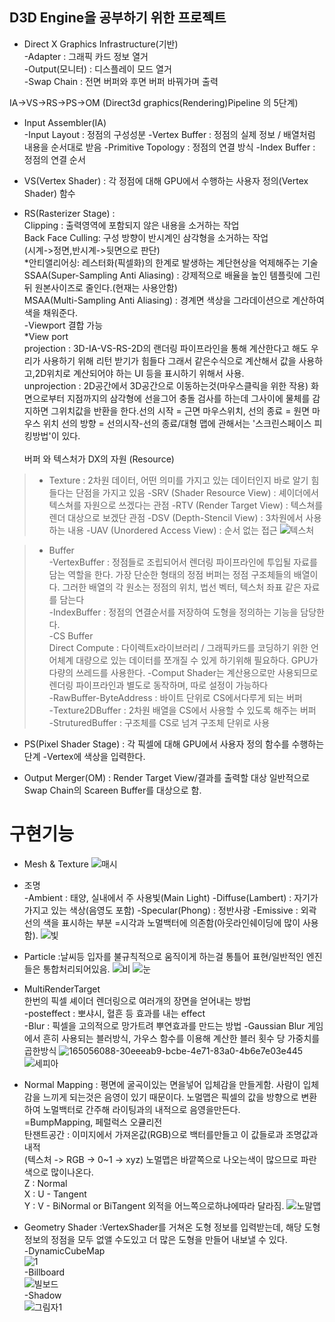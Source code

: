 ## D3D Engine을 공부하기 위한 프로젝트

 * Direct X Graphics Infrastructure(기반)\
-Adapter : 그래픽 카드 정보 열거\
-Output(모니터) : 디스플레이 모드 열거\
-Swap Chain  : 전면 버퍼와 후면 버퍼 바꿔가며 출력

 IA->VS->RS->PS->OM  (Direct3d graphics(Rendering)Pipeline 의 5단계)
 
 * Input Assembler(IA)\
-Input Layout : 정점의 구성성분
-Vertex Buffer : 정점의 실제 정보 / 배열처럼 내용을 순서대로 받음
-Primitive Topology : 정점의 연결 방식
-Index Buffer : 정점의 연결 순서

 * VS(Vertex Shader) : 각 정점에 대해 GPU에서 수행하는 사용자 정의(Vertex Shader) 함수

 * RS(Rasterizer Stage) : \
  Clipping : 출력영역에 포함되지 않은 내용을 소거하는 작업\
  Back Face Culling: 구성 방향이 반시계인 삼각형을 소거하는 작업\
   (시계->정면,반시계->뒷면으로 판단)\
  *안티앨리어싱: 레스터화(픽셀화)의 한계로 발생하는 계단현상을 억제해주는 기술\
  SSAA(Super-Sampling Anti Aliasing) : 강제적으로 배율을 높인 템플릿에 그린 뒤 원본사이즈로 줄인다.(현재는 사용안함)\
  MSAA(Multi-Sampling Anti Aliasing) : 경계면 색상을 그라데이션으로 계산하여 색을 채워준다.\
-Viewport 결합 가능\
 *View port \
projection : 3D-IA-VS-RS-2D의 랜더링 파이프라인을 통해 계산한다고 해도 우리가 사용하기 위해 리턴 받기가 힘들다 그래서 같은수식으로 계산해서 값을 사용하고,2D위치로 계산되어야 하는  UI 등을 표시하기 위해서 사용.\
unprojection : 2D공간에서 3D공간으로 이동하는것(마우스클릭을 위한 작용) 화면으로부터 지점까지의 삼각형에 선을그어 충돌 검사를 하는데 그사이에 물체를
	감지하면  그위치값을 반환을 한다.선의 시작 = 근면 마우스위치, 선의 종료 = 원면 마우스 위치 선의 방향 = 선의시작-선의 종료/대형 맵에 관해서는 '스크린스페이스 피킹방법'이 있다.\
\
버퍼 와 텍스처가 DX의 자원 (Resource)
> + Texture : 2차원 데이터, 어떤 의미를 가지고 있는 데이터인지 바로 알기 힘들다는 단점을 가지고 있음
  -SRV (Shader Resource View) : 셰이더에서 텍스쳐를 자원으로 쓰겠다는 관점 
  -RTV (Render Target View) : 텍스쳐를 렌더 대상으로 보겠단 관점 
  -DSV (Depth-Stencil View) :  3차원에서 사용하는 내용
  -UAV (Unordered Access View) : 순서 없는 접근
  ![텍스처](https://user-images.githubusercontent.com/93506849/165050345-e6992aaf-a3ba-4e8e-98cc-b07bb6227bb7.JPG)
  
>  + Buffer\
  -VertexBuffer : 정점들로 조립되어서 렌더링 파이프라인에 투입될 자료를 담는 역할을 한다. 가장 단순한 형태의 정점 버퍼는 정점 구조체들의 배열이다. 그러한 배열의 각 원소는 정점의 위치, 법선 벡터, 텍스처 좌표 같은 자료를 담는다\
  -IndexBuffer : 정점의 연결순서를 저장하여 도형을 정의하는 기능을 담당한다.\
-CS Buffer\
Direct Compute : 다이렉트x라이브러리 / 그래픽카드를 코딩하기 위한 언어체계
		대량으로 있는 데이터를 쪼개질 수 있게 하기위해 필요하다. GPU가 다량의 쓰레드를 사용한다.
	 -Comput Shader는 계산용으로만 사용되므로 렌더링 파이프라인과 별도로 동작하며, 따로 설정이 가능하다\
	 -RawBuffer-ByteAddress : 바이트 단위로 CS에서다루게 되는 버퍼\
	 -Texture2DBuffer : 2차원 배열을 CS에서 사용할 수 있도록 해주는 버퍼\
	 -StruturedBuffer : 구조체를 CS로 넘겨 구조체 단위로 사용

 * PS(Pixel Shader Stage) : 각 픽셀에 대해 GPU에서 사용자 정의 함수를 수행하는 단계
-Vertex에 색상을 입력한다.

 * Output Merger(OM) : Render Target View/결과를 출력할 대상 일반적으로 Swap Chain의 Scareen Buffer를 대상으로 함.



# 구현기능
- Mesh & Texture
![매시](https://user-images.githubusercontent.com/93506849/166215380-2f7a3a23-e36e-4fc2-94c9-f5ce3fe126a3.JPG)

- 조명\
 -Ambient : 태양, 실내에서 주 사용빛(Main Light)
 -Diffuse(Lambert) : 자기가 가지고 있는 색상(음영도 포함)
 -Specular(Phong) : 정반사광
 -Emissive : 외곽선의 색을 표시하는 부분 =시각과 노멀백터에 의존함(아웃라인쉐이딩에 많이 사용함).
 ![빛](https://user-images.githubusercontent.com/93506849/165054425-eabae885-1037-4491-8d05-3a397781ce7c.JPG)

- Particle :날씨등 입자를 불규칙적으로 움직이게 하는걸 통틀어 표현/일반적인 엔진들은 통합처리되어있음.
![비](https://user-images.githubusercontent.com/93506849/166085134-94b2bd2d-cc6d-4a33-b700-dac700464cee.gif)
![눈](https://user-images.githubusercontent.com/93506849/166085147-99ad4ae7-8987-4d45-8861-1a89ce65676a.gif)


- MultiRenderTarget \
한번의 픽셀 셰이더 렌더링으로 여러개의 장면을 얻어내는 방법\
-posteffect : 뽀샤시, 혈흔 등 효과를 내는 effect\
-Blur : 픽셀을 고의적으로 망가트려 뿌연효과를 만드는 방법
-Gaussian Blur 게임에서 흔히 사용되는 블러방식, 가우스 함수를 이용해 계산한 블러 횟수 당 가중치를 곱한방식
![165056088-30eeeab9-bcbe-4e71-83a0-4b6e7e03e445](https://user-images.githubusercontent.com/93506849/166214637-916cd5f3-2369-4404-a472-32a0700ab328.jpg)
![세피아](https://user-images.githubusercontent.com/93506849/166214655-eaa88894-6852-4760-a3d8-e3703ef862b9.JPG)


- Normal Mapping : 평면에 굴곡이있는 면을넣어 입체감을 만들게함. 사람이 입체감을 느끼게 되는것은 음영이 있기 때문이다. 노멀맵은 픽셀의 값을 방향으로 변환하여 노멀백터로 간주해 라이팅과의 내적으로 음영을만든다.\
	=BumpMapping, 페럴럭스 오큘리전\
  탄잰트공간 : 이미지에서 가져온값(RGB)으로 백터를만들고 이 값들로과 조명값과 내적\
	(텍스처 -> RGB -> 0~1 -> xyz) 노멀맵은 바깥쪽으로 나오는색이 많으므로 파란색으로 많이나온다. \
	Z : Normal\
	X : U - Tangent\
	Y : V - BiNormal or BiTangent 외적을 어느쪽으로하냐에따라 달라짐.
![노말맵](https://user-images.githubusercontent.com/93506849/166212991-28081c94-7781-4b7f-9320-637e08c929c9.jpg)


- Geometry Shader :VertexShader를 거쳐온 도형 정보를 입력받는데, 해당 도형 정보의 정점을 모두 없앨 수도있고 더 많은 도형을 만들어 내보낼 수 있다.\
-DynamicCubeMap\
![1](https://user-images.githubusercontent.com/93506849/166083570-1482fe73-df86-4acd-a770-b728bd2e659c.JPG)\
-Billboard\
![빌보드](https://user-images.githubusercontent.com/93506849/165087939-3ed08ae1-45d8-40aa-b303-630cd00777ec.JPG)\
-Shadow\
![그림자1](https://user-images.githubusercontent.com/93506849/166084212-3bddbfb6-c968-4fd1-9124-53530b6cae9b.JPG)



